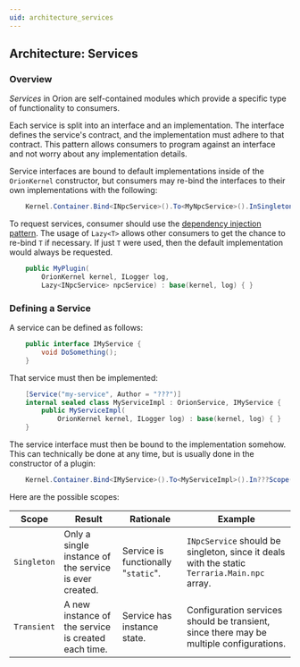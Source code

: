 ```yaml
---
uid: architecture_services
---
```


## Architecture: Services

### Overview

_Services_ in Orion are self-contained modules which provide a specific type of functionality to consumers.

Each service is split into an interface and an implementation. The interface defines the service's contract, and the implementation must adhere to that contract. This pattern allows consumers to program against an interface and not worry about any implementation details.

Service interfaces are bound to default implementations inside of the `OrionKernel` constructor, but consumers may re-bind the interfaces to their own implementations with the following:
```csharp
    Kernel.Container.Bind<INpcService>().To<MyNpcService>().InSingletonScope();
```

To request services, consumer should use the [dependency injection pattern](https://en.wikipedia.org/wiki/Dependency_injection). The usage of `Lazy<T>` allows other consumers to get the chance to re-bind `T` if necessary. If just `T` were used, then the default implementation would always be requested.
```csharp
    public MyPlugin(
        OrionKernel kernel, ILogger log,
        Lazy<INpcService> npcService) : base(kernel, log) { }
```

### Defining a Service

A service can be defined as follows:
```csharp
    public interface IMyService {
        void DoSomething();
    }
```

That service must then be implemented:
```csharp
    [Service("my-service", Author = "???")]
    internal sealed class MyServiceImpl : OrionService, IMyService {
        public MyServiceImpl(
            OrionKernel kernel, ILogger log) : base(kernel, log) { }
    }
```

The service interface must then be bound to the implementation somehow. This can technically be done at any time, but is usually done in the constructor of a plugin:
```csharp
    Kernel.Container.Bind<IMyService>().To<MyServiceImpl>().In???Scope();
```

Here are the possible scopes:

| Scope | Result | Rationale | Example |
|-------|--------|-----------|---------|
| `Singleton` | Only a single instance of the service is ever created. | Service is functionally "`static`". | `INpcService` should be singleton, since it deals with the static `Terraria.Main.npc` array. |
| `Transient` | A new instance of the service is created each time. | Service has instance state. | Configuration services should be transient, since there may be multiple configurations. |
